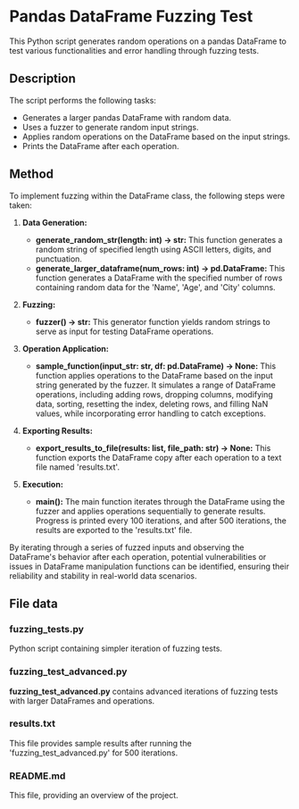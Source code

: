 # Pandas DataFrame Fuzzing Test

This Python script generates random operations on a pandas DataFrame to test various functionalities and error handling through fuzzing tests.

## Description

The script performs the following tasks:

- Generates a larger pandas DataFrame with random data.
- Uses a fuzzer to generate random input strings.
- Applies random operations on the DataFrame based on the input strings.
- Prints the DataFrame after each operation.

## Method

To implement fuzzing within the DataFrame class, the following steps were taken:

1. **Data Generation:**
    - **generate_random_str(length: int) -> str:** This function generates a random string of specified length using ASCII letters, digits, and punctuation.
    - **generate_larger_dataframe(num_rows: int) -> pd.DataFrame:** This function generates a DataFrame with the specified number of rows containing random data for the 'Name', 'Age', and 'City' columns.

2. **Fuzzing:**
    - **fuzzer() -> str:** This generator function yields random strings to serve as input for testing DataFrame operations.

3. **Operation Application:**
    - **sample_function(input_str: str, df: pd.DataFrame) -> None:** This function applies operations to the DataFrame based on the input string generated by the fuzzer. It simulates a range of DataFrame operations, including adding rows, dropping columns, modifying data, sorting, resetting the index, deleting rows, and filling NaN values, while incorporating error handling to catch exceptions.

4. **Exporting Results:**
    - **export_results_to_file(results: list, file_path: str) -> None:** This function exports the DataFrame copy after each operation to a text file named 'results.txt'.

5. **Execution:**
    - **main():** The main function iterates through the DataFrame using the fuzzer and applies operations sequentially to generate results. Progress is printed every 100 iterations, and after 500 iterations, the results are exported to the 'results.txt' file.

By iterating through a series of fuzzed inputs and observing the DataFrame's behavior after each operation, potential vulnerabilities or issues in DataFrame manipulation functions can be identified, ensuring their reliability and stability in real-world data scenarios.

## File data

### fuzzing_tests.py

Python script containing simpler iteration of fuzzing tests.

### fuzzing_test_advanced.py

**fuzzing_test_advanced.py** contains advanced iterations of fuzzing tests with larger DataFrames and operations.

### results.txt

This file provides sample results after running the 'fuzzing_test_advanced.py' for 500 iterations.

### README.md

This file, providing an overview of the project.

